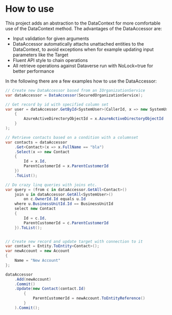 ﻿# How to use

This project adds an abstraction to the DataContext for more comfortable use of the DataContext method.
The advantages of the DataAccessor are:

- Input validation for given arguments
- DataAccessor automatically attachs unattached entities to the DataContext, to avoid exceptions when for example
  updating input parameters like the Target
- Fluent API style to chain operations
- All retrieve operations against Dataverse run with NoLock=true for better performance

In the following there are a few examples how to use the DataAccessor:

````csharp
// Create new DataAccessor based from an IOrganizationService 
var dataAccessor = DataAccessor(SecuredOrganizationService);

// Get record by id with specified column set
var user = dataAccessor.GetById<SystemUser>(CallerId, x => new SystemUser
    {
        AzureActiveDirectoryObjectId = x.AzureActiveDirectoryObjectId
    }
);

// Retrieve contacts based on a condition with a columnset
var contacts = dataAccessor
    .Get<Contact>(x => x.FullName == "bla")
    .Select(x => new Contact
    {
        Id = x.Id,
        ParentCustomerId = x.ParentCustomerId
    })
    .ToList();

// Do crazy linq queries with joins etc.
var query = (from c in dataAccessor.GetAll<Contact>()
    join u in dataAccessor.GetAll<SystemUser>()
        on c.OwnerId.Id equals u.Id
    where u.BusinessUnitId.Id == BusinessUnitId
    select new Contact
    {
        Id = c.Id,
        ParentCustomerId = c.ParentCustomerId
    }).ToList();


// Create new record and update target with connection to it
var contact = Entity.ToEntity<Contact>();
var newAccount = new Account
{
    Name = "New Account"
};

dataAccessor
    .Add(newAccount)
    .Commit()
    .Update(new Contact(contact.Id)
        {
            ParentCustomerId = newAccount.ToEntityReference()
        }
    ).Commit();

````